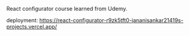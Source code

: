 React configurator course learned from Udemy. 

deployment: https://react-configurator-r9zk5tft0-jananisankar21419s-projects.vercel.app/
